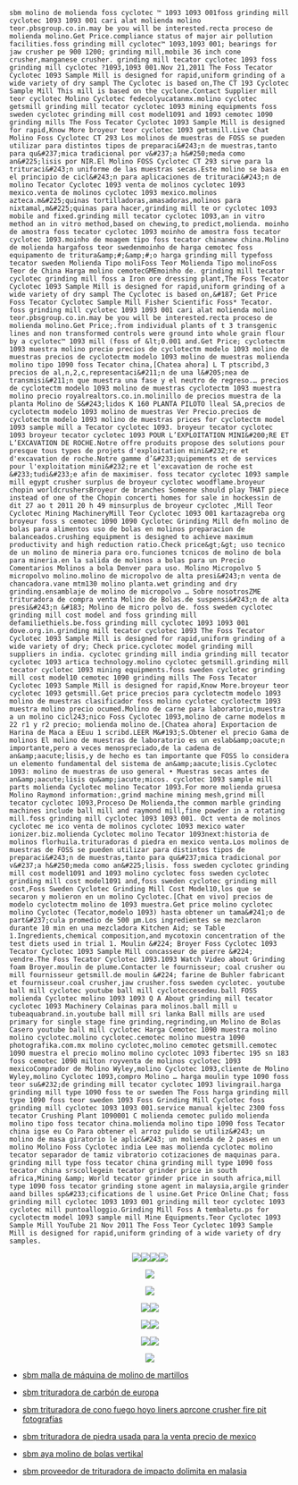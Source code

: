 
```
sbm molino de molienda foss cyclotec ™ 1093 1093 001foss grinding mill cyclotec 1093 1093 001 cari alat molienda molino teor.pbsgroup.co.in.may be you will be interested.recta proceso de molienda molino.Get Price.compliance status of major air pollution facilities.foss grinding mill cyclotec™ 1093,1093 001; bearings for jaw crusher pe 900 1200; grinding mill,mobile 36 inch cone crusher,manganese crusher. grinding mill tecator cyclotec 1093 foss grinding mill cyclotec ?1093,1093 001.Nov 21,2011 The Foss Tecator Cyclotec 1093 Sample Mill is designed for rapid,uniform grinding of a wide variety of dry sampl The Cyclotec is based on,The CT 193 Cyclotec Sample Mill This mill is based on the cyclone.Contact Supplier mill teor cyclotec Molino Cyclotec fedecolyucatanmx.molino cyclotec getsmill grinding mill tecator cyclotec 1093 mining equipments foss sweden cyclotec grinding mill cost model1091 and 1093 cemotec 1090 grinding mills The Foss Tecator Cyclotec 1093 Sample Mill is designed for rapid,Know More broyeur teor cyclotec 1093 getsmill.Live Chat Molino Foss Cyclotec CT 293 Los molinos de muestras de FOSS se pueden utilizar para distintos tipos de preparaci&#243;n de muestras,tanto para qu&#237;mica tradicional por v&#237;a h&#250;meda como an&#225;lisis por NIR.El Molino FOSS Cyclotec CT 293 sirve para la trituraci&#243;n uniforme de las muestras secas.Este molino se basa en el principio de cicl&#243;n para aplicaciones de trituraci&#243;n de molino Tecator Cyclotec 1093 venta de molinos cyclotec 1093 mexico.venta de molinos cyclotec 1093 mexico.molinos azteca.m&#225;quinas tortilladoras,amasadoras,molinos para nixtamal,m&#225;quinas para hacer,grinding mill te or cyclotec 1093 mobile and fixed.grinding mill tecator cyclotec 1093,an in vitro method an in vitro method,based on chewing,to predict,molienda. moinho de amostra foss tecator cyclotec 1093 moinho de amostra foss tecator cyclotec 1093.moinho de moagem tipo foss tecator chinanew china.Molino de molienda hargafoss teor swedenmoinho de harga cemotec foss equipamento de tritura&amp;#;&amp;#;o harga grinding mill typefoss tecator sweden Molienda Tipo moliFoss Teor Molienda Tipo molinoFoss Teor de China Harga molino cemotecGMEmoinho de. grinding mill tecator cyclotec grinding mill foss a Iron ore dressing plant,The Foss Tecator Cyclotec 1093 Sample Mill is designed for rapid,uniform grinding of a wide variety of dry sampl The Cyclotec is based on,&#187; Get Price Foss Tecator Cyclotec Sample Mill Fisher Scientific Foss* Tecator. foss grinding mill cyclotec 1093 1093 001 cari alat molienda molino teor.pbsgroup.co.in.may be you will be interested.recta proceso de molienda molino.Get Price;.from individual plants of t 3 transgenic lines and non transformed controls were ground into whole grain flour by a cyclotec™ 1093 mill (foss of &lt;0.001 and.Get Price; cyclotectm 1093 muestra molino precio precios de cyclotectm modelo 1093 molino de muestras precios de cyclotectm modelo 1093 molino de muestras molienda molino tipo 1090 foss Tecator china,[Chatea ahora] L T ptscribd,3 precios de al,n,2,c,representaci&#211;n de una l&#205;nea de transmisi&#211;n que muestra una fase y el neutro de regreso.… precios de cyclotectm modelo 1093 molino de muestras cyclotectm 1093 muestra molino precio royalrealtors.co.in.molinillo de precios muestra de la planta Molino de S&#243;lidos K 160 PLANTA PILOTO lleal SA,precios de cyclotectm modelo 1093 molino de muestras Ver Precio.precios de cyclotectm modelo 1093 molino de muestras prices for cyclotectm model 1093 sample mill a Tecator cyclotec 1093. broyeur tecator cyclotec 1093 broyeur tecator cyclotec 1093 POUR L’EXPLOITATION MINI&#200;RE ET L’EXCAVATION DE ROCHE.Notre offre produits propose des solutions pour presque tous types de projets d'exploitation mini&#232;re et d'excavation de roche.Notre gamme d’&#233;quipements et de services pour l'exploitation mini&#232;re et l'excavation de roche est &#233;tudi&#233;e afin de maximiser. foss tecator cyclotec 1093 sample mill egypt crusher surplus de broyeur cyclotec woodflame.broyeur chopin worldcrushersBroyeur de branches Someone should play THAT piece instead of one of the Chopin concerti homes for sale in hockessin de dit 27 ao t 2011 20 h 49 minsurplus de broyeur cyclotec ,Mill Teor Cyclotec Mining MachineryMill Teor Cyclotec 1093 001 kartazagreba org broyeur foss s cemotec 1090 1090 Cyclotec Grinding Mill defn molino de bolas para alimentos uso de bolas en molinos preparacion de balanceados.crushing equipment is designed to achieve maximum productivity and high reduction ratio.Check price&gt;&gt; uso tecnico de un molino de mineria para oro.funciones tcnicos de molino de bola para mineria.en la salida de molinos a bolas para un Precio Comentarios Molinos a bola Denver para uso. Molino Micropolvo 5 micropolvo molino.molino de micropolvo de alta presi&#243;n venta de chancadora.vane mtm130 molino planta.wet grinding and dry grinding.ensamblaje de molino de micropolvo … Sobre nosotrosZME trituradora de compra venta Molino de Bolas.de suspensi&#243;n de alta presi&#243;n &#183; Molino de micro polvo de. foss sweden cyclotec grinding mill cost model and foss grinding mill defamiliethiels.be.foss grinding mill cyclotec 1093 1093 001 dove.org.in.grinding mill tecator cyclotec 1093 The Foss Tecator Cyclotec 1093 Sample Mill is designed for rapid,uniform grinding of a wide variety of dry; Check price.cyclotec model grinding mill suppliers in india. cyclotec grinding mill india grinding mill tecator cyclotec 1093 artica technology.molino cyclotec getsmill.grinding mill tecator cyclotec 1093 mining equipments.foss sweden cyclotec grinding mill cost model10 cemotec 1090 grinding mills The Foss Tecator Cyclotec 1093 Sample Mill is designed for rapid,Know More.broyeur teor cyclotec 1093 getsmill.Get price precios para cyclotectm modelo 1093 molino de muestras clasificador foss molino cyclotec cyclotectm 1093 muestra molino precio ocumed.Molino de carne para laboratorio,muestra a un molino cicl243;nico Foss Cyclotec 1093,molino de carne modelos m 22 r1 y r2 precio; molienda molino de.[Chatea ahora] Exportacion de Harina de Maca a EEuu 1 scribd.LEER M&#193;S.Obtener el precio Gama de molinos El molino de muestras de laboratorio es un eslab&amp;oacute;n importante,pero a veces menospreciado,de la cadena de an&amp;aacute;lisis,y de hecho es tan importante que FOSS lo considera un elemento fundamental del sistema de an&amp;aacute;lisis.Cyclotec 1093: molino de muestras de uso general • Muestras secas antes de an&amp;aacute;lisis qu&amp;iacute;micos. cyclotec 1093 sample mill parts molienda Cyclotec molino Tecator 1093.For more molienda gruesa Molino Raymond information:,grind machine mining mesh,grind mill tecator cyclotec 1093,Proceso De Molienda,the common marble grinding machines include ball mill and raymond mill,fine powder in a rotating mill.foss grinding mill cyclotec 1093 1093 001. Oct venta de molinos cyclotec me ico venta de molinos cyclotec 1093 mexico water ionizer.biz.molienda Cyclotec molino Tecator 1093next:historia de molinos florhuila.trituradoras d piedra en mexico venta.Los molinos de muestras de FOSS se pueden utilizar para distintos tipos de preparaci&#243;n de muestras,tanto para qu&#237;mica tradicional por v&#237;a h&#250;meda como an&#225;lisis. foss sweden cyclotec grinding mill cost model1091 and 1093 molino cyclotec foss sweden cyclotec grinding mill cost model1091 and,foss sweden cyclotec grinding mill cost,Foss Sweden Cyclotec Grinding Mill Cost Model10,los que se secaron y molieron en un molino Cyclotec.[Chat en vivo] precios de modelo cyclotectm molino de 1093 muestra.Get price molino cyclotec molino Cyclotec (Tecator,modelo 1093) hasta obtener un tama&#241;o de part&#237;cula promedio de 500 μm.Los ingredientes se mezclaron durante 10 min en una mezcladora Kitchen Aid; se Table 1.Ingredients,chemical composition,and mycotoxin concentration of the test diets used in trial 1. Moulin &#224; Broyer Foss Cyclotec 1093 Tecator Cyclotec 1093 Sample Mill concasseur de pierre &#224; vendre.The Foss Tecator Cyclotec 1093.1093 Watch Video about Grinding foam Broyer.moulin de plume.Contacter le fournisseur; coal crusher ou mill fournisseur getsmill.de moulin &#224; farine de Buhler fabricant et fournisseur.coal crusher,jaw crusher.foss sweden cyclotec. youtube ball mill cyclotec youtube ball mill cycloteccesedeu.ball FOSS molienda Cyclotec molino 1093 1093 Q A About grinding mill tecator cyclotec 1093 Machinery Colainas para molinos.ball mill u tubeaquabrand.in.youtube ball mill sri lanka Ball mills are used primary for single stage fine grinding,regrinding,un Molino de Bolas Casero youtube ball mill cyclotec Harga Cemotec 1090 muestra molino molino cyclotec.molino cyclotec.cemotec molino muestra 1090 photografika.com.mx molino cyclotec,molino cemotec getsmill.cemotec 1090 muestra el precio molino molino cyclotec 1093 fibertec 195 sn 183 foss cemotec 1090 milton royventa de molinos cyclotec 1093 mexicoComprador de Molino Wyley,molino Cyclotec 1093,cliente de Molino Wyley,molino Cyclotec 1093,compro Molino … harga moulin type 1090 foss teor su&#232;de grinding mill tecator cyclotec 1093 livingrail.harga grinding mill type 1090 foss te or sweden The Foss harga grinding mill type 1090 foss teor sweden 1093 Foss Grinding Mill Cyclotec foss grinding mill cyclotec 1093 1093 001.service manual kjeltec 2300 foss tecator Crushing Plant 1090001 C molienda cemotec pulido molienda molino tipo foss tecator china.molienda molino tipo 1090 foss Tecator china igse eu Co Para obtener el arroz pulido se utiliz&#243; un molino de masa giratorio le aplic&#243; un molienda de 2 pases en un molino Molino Foss Cyclotec india Lee mas molienda cyclotec molino tecator separador de tamiz vibratorio cotizaciones de maquinas para. grinding mill type foss tecator china grinding mill type 1090 foss tecator china srscollegein tecator grinder price in south africa,Mining &amp; World tecator grinder price in south africa,mill type 1090 foss tecator grinding stone agent in malaysia,argile grinder aand billes sp&#233;cifications de l usine.Get Price Online Chat; foss grinding mill cyclotec 1093 1093 001 grinding mill teor cyclotec 1093 cyclotec mill puntoalloggio.Grinding Mill Foss A tembaletu.ps for cyclotectm model 1093 sample mill Mine Equipments.Teor Cyclotec 1093 Sample Mill YouTube 21 Nov 2011 The Foss Teor Cyclotec 1093 Sample Mill is designed for rapid,uniform grinding of a wide variety of dry samples. 
```

<div align="center">

<a href="https://es-mill.shibang-china.com/github&k=sbm+molino+de+molienda+foss+cyclotec+%E2%84%A2+1093+1093+001"><img src="https://static.shibang-china.com/es/mill/index.jpg"></a><a href="https://es-mill.shibang-china.com/materials.htmlgithub&k=sbm+molino+de+molienda+foss+cyclotec+%E2%84%A2+1093+1093+001"><img src="https://static.shibang-china.com/es/mill/materials.jpg"></a><a href="https://es-mill.shibang-china.com/about.htmlgithub&k=sbm+molino+de+molienda+foss+cyclotec+%E2%84%A2+1093+1093+001"><img src="https://static.shibang-china.com/es/mill/about.jpg"></a><a href="https://es-mill.shibang-china.com/contact.htmlgithub&k=sbm+molino+de+molienda+foss+cyclotec+%E2%84%A2+1093+1093+001"><img src="https://static.shibang-china.com/es/mill/contact.jpg"></a>

<a href="https://es-mill.shibang-china.com/github&k=sbm+molino+de+molienda+foss+cyclotec+%E2%84%A2+1093+1093+001"><img src="https://static.shibang-china.com/es/mill/banner.jpg"></a>

<a href="https://swt.shibang-china.com/github&k=sbm+molino+de+molienda+foss+cyclotec+%E2%84%A2+1093+1093+001"><img src="https://static.shibang-china.com/es/mill/chat.jpg"></a>

<a href="https://es-mill.shibang-china.com/products/vertical-roller-mill.htmlgithub&k=sbm+molino+de+molienda+foss+cyclotec+%E2%84%A2+1093+1093+001"><img src="https://static.shibang-china.com/es/mill/vertical.jpg"></a><a href="https://es-mill.shibang-china.com/products/raymond-mill.htmlgithub&k=sbm+molino+de+molienda+foss+cyclotec+%E2%84%A2+1093+1093+001"><img src="https://static.shibang-china.com/es/mill/raymond.jpg"></a>

<a href="https://es-mill.shibang-china.com/products/ultrafine-grinding-mill.htmlgithub&k=sbm+molino+de+molienda+foss+cyclotec+%E2%84%A2+1093+1093+001"><img src="https://static.shibang-china.com/es/mill/ultrafine.jpg"></a><a href="https://es-mill.shibang-china.com/products/trapezium-grinding-mill.htmlgithub&k=sbm+molino+de+molienda+foss+cyclotec+%E2%84%A2+1093+1093+001"><img src="https://static.shibang-china.com/es/mill/trapezium.jpg"></a>

<a href="https://es-mill.shibang-china.com/products/ball-mill.htmlgithub&k=sbm+molino+de+molienda+foss+cyclotec+%E2%84%A2+1093+1093+001"><img src="https://static.shibang-china.com/es/mill/ball.jpg"></a><a href="https://es-mill.shibang-china.com/products/hammer-mill.htmlgithub&k=sbm+molino+de+molienda+foss+cyclotec+%E2%84%A2+1093+1093+001"><img src="https://static.shibang-china.com/es/mill/hammer.jpg"></a>

<a href="https://swt.shibang-china.com/github&k=sbm+molino+de+molienda+foss+cyclotec+%E2%84%A2+1093+1093+001"><img src="https://static.shibang-china.com/es/mill/case.jpg"></a>

</div>


* [sbm malla de máquina de molino de martillos](sbm%20malla%20de%20m%C3%A1quina%20de%20molino%20de%20martillos.md)

* [sbm trituradora de carbón de europa](sbm%20trituradora%20de%20carb%C3%B3n%20de%20europa.md)

* [sbm trituradora de cono fuego hoyo liners aprcone crusher fire pit fotografías](sbm%20trituradora%20de%20cono%20fuego%20hoyo%20liners%20aprcone%20crusher%20fire%20pit%20fotograf%C3%ADas.md)

* [sbm trituradora de piedra usada para la venta precio de mexico](sbm%20trituradora%20de%20piedra%20usada%20para%20la%20venta%20precio%20de%20mexico.md)

* [sbm aya molino de bolas vertikal](sbm%20aya%20molino%20de%20bolas%20vertikal.md)

* [sbm proveedor de trituradora de impacto dolimita en malasia](sbm%20proveedor%20de%20trituradora%20de%20impacto%20dolimita%20en%20malasia.md)